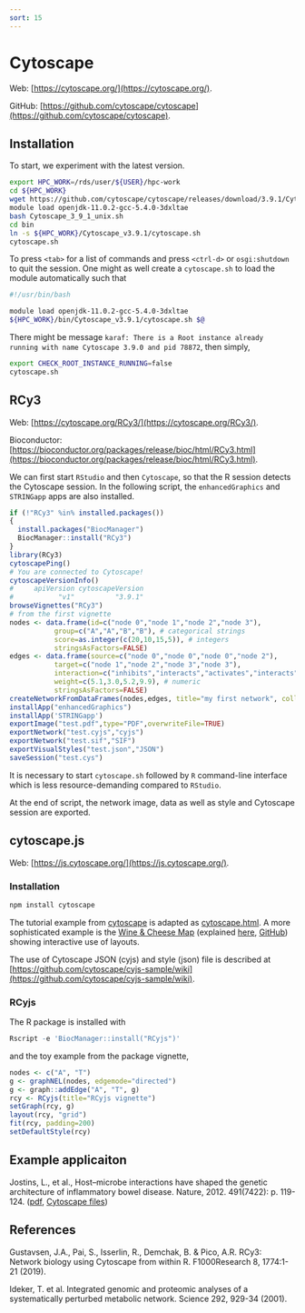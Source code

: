 ```yaml
---
sort: 15
---
```


# Cytoscape

Web: [https://cytoscape.org/](https://cytoscape.org/).

GitHub: [https://github.com/cytoscape/cytoscape](https://github.com/cytoscape/cytoscape).

## Installation

To start, we experiment with the latest version.

```bash
export HPC_WORK=/rds/user/${USER}/hpc-work
cd ${HPC_WORK}
wget https://github.com/cytoscape/cytoscape/releases/download/3.9.1/Cytoscape_3_9_1_unix.sh
module load openjdk-11.0.2-gcc-5.4.0-3dxltae
bash Cytoscape_3_9_1_unix.sh
cd bin
ln -s ${HPC_WORK}/Cytoscape_v3.9.1/cytoscape.sh
cytoscape.sh
```

To press `<tab>` for a list of commands and press `<ctrl-d>` or `osgi:shutdown` to quit the session. One might as well create a `cytoscape.sh` to load the module automatically such that

```bash
#!/usr/bin/bash

module load openjdk-11.0.2-gcc-5.4.0-3dxltae
${HPC_WORK}/bin/Cytoscape_v3.9.1/cytoscape.sh $@
```

There might be message `karaf: There is a Root instance already running with name Cytoscape 3.9.0 and pid 78872`, then simply,

```bash
export CHECK_ROOT_INSTANCE_RUNNING=false
cytoscape.sh
```

## RCy3

Web: [https://cytoscape.org/RCy3/](https://cytoscape.org/RCy3/).

Bioconductor: [https://bioconductor.org/packages/release/bioc/html/RCy3.html](https://bioconductor.org/packages/release/bioc/html/RCy3.html).

We can first start `RStudio` and then `Cytoscape`, so that the R session detects the Cytoscape session. In the following script, the `enhancedGraphics` and `STRINGapp` apps are also installed.

```r
if (!"RCy3" %in% installed.packages())
{
  install.packages("BiocManager")
  BiocManager::install("RCy3")
}
library(RCy3)
cytoscapePing()
# You are connected to Cytoscape!
cytoscapeVersionInfo()
#     apiVersion cytoscapeVersion
#           "v1"          "3.9.1"
browseVignettes("RCy3")
# from the first vignette
nodes <- data.frame(id=c("node 0","node 1","node 2","node 3"),
           group=c("A","A","B","B"), # categorical strings
           score=as.integer(c(20,10,15,5)), # integers
           stringsAsFactors=FALSE)
edges <- data.frame(source=c("node 0","node 0","node 0","node 2"),
           target=c("node 1","node 2","node 3","node 3"),
           interaction=c("inhibits","interacts","activates","interacts"),  # optional
           weight=c(5.1,3.0,5.2,9.9), # numeric
           stringsAsFactors=FALSE)
createNetworkFromDataFrames(nodes,edges, title="my first network", collection="DataFrame Example")
installApp("enhancedGraphics")
installApp('STRINGapp')
exportImage("test.pdf",type="PDF",overwriteFile=TRUE)
exportNetwork("test.cyjs","cyjs")
exportNetwork("test.sif","SIF")
exportVisualStyles("test.json","JSON")
saveSession("test.cys")
```

It is necessary to start `cytoscape.sh` followed by `R` command-line interface which is less resource-demanding compared to `RStudio`.

At the end of script, the network image, data as well as style and Cytoscape session are exported.

## cytoscape.js

Web: [https://js.cytoscape.org/](https://js.cytoscape.org/).

### Installation

```bash
npm install cytoscape
```

The tutorial example from [cytoscape](https://blog.js.cytoscape.org/2016/05/24/getting-started/) is adapted as [cytoscape.html](files/cytoscape.html). A more sophisticated example is the [Wine & Cheese Map](http://www.wineandcheesemap.com/) (explained [here](https://blog.js.cytoscape.org/2020/05/11/layouts/#the-problem-of-large-graphs), [GitHub](https://github.com/cytoscape/wineandcheesemap)) showing interactive use of layouts.

The use of Cytoscape JSON (cyjs) and style (json) file is described at [https://github.com/cytoscape/cyjs-sample/wiki](https://github.com/cytoscape/cyjs-sample/wiki).

### RCyjs

The R package is installed with

```r
Rscript -e 'BiocManager::install("RCyjs")'
```

and the toy example from the package vignette,

```r
nodes <- c("A", "T")
g <- graphNEL(nodes, edgemode="directed")
g <- graph::addEdge("A", "T", g)
rcy <- RCyjs(title="RCyjs vignette")
setGraph(rcy, g)
layout(rcy, "grid")
fit(rcy, padding=200)
setDefaultStyle(rcy)
```

## Example applicaiton

Jostins, L., et al., Host–microbe interactions have shaped the genetic architecture of inflammatory bowel disease. Nature, 2012. 491(7422): p. 119-124.
([pdf](https://rdcu.be/c5Zhp), [Cytoscape files](https://static-content.springer.com/esm/art%3A10.1038%2Fnature11582/MediaObjects/41586_2012_BFnature11582_MOESM91_ESM.zip))

## References

Gustavsen, J.A., Pai, S., Isserlin, R., Demchak, B. & Pico, A.R. RCy3: Network biology using Cytoscape from within R. F1000Research 8, 1774:1-21 (2019).

Ideker, T. et al. Integrated genomic and proteomic analyses of a systematically perturbed metabolic network. Science 292, 929-34 (2001).
